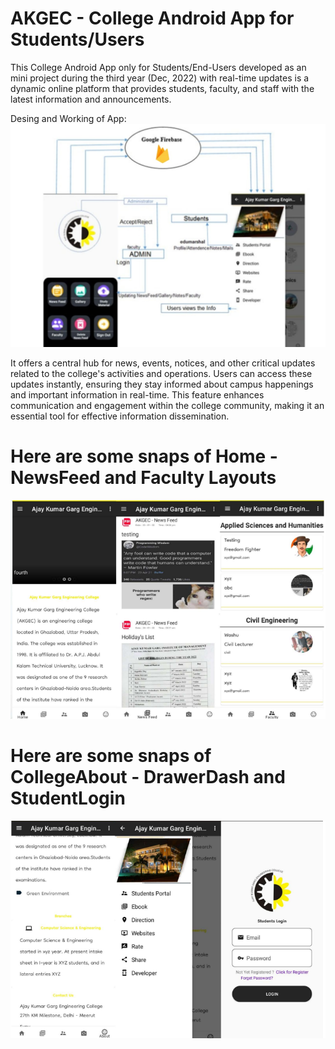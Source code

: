 # AKGEC - College Android App for Students/Users

This College Android App only for Students/End-Users developed as an mini project during the third year (Dec, 2022) with real-time updates is a dynamic online platform that provides students, faculty, and staff with the latest information and announcements.

Desing and Working of App:
![screenshot](snapOne.png)

It offers a central hub for news, events, notices, and other critical updates related to the college's activities and operations. Users can access these updates instantly, ensuring they stay informed about campus happenings and important information in real-time. This feature enhances communication and engagement within the college community, making it an essential tool for effective information dissemination.


# Here are some snaps of Home - NewsFeed and Faculty Layouts

![screenshot](snapTwo.png)

# Here are some snaps of CollegeAbout - DrawerDash and StudentLogin

![screenshot](snapThree.png)
